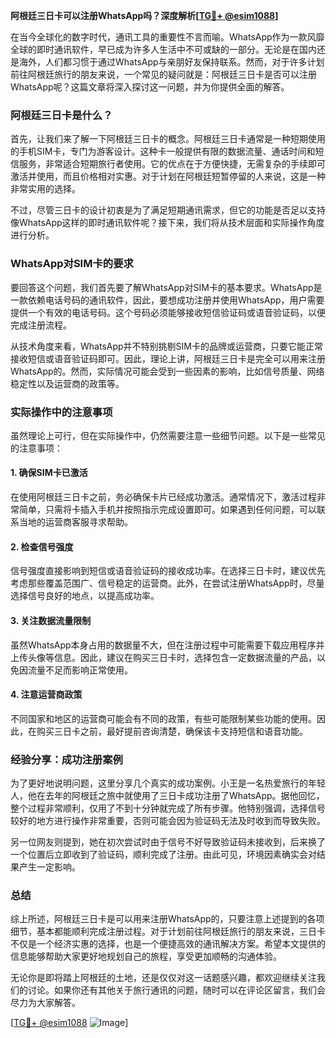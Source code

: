 **阿根廷三日卡可以注册WhatsApp吗？深度解析[[TG💪+ @esim1088](https://t.me/s/esim1088)]**

在当今全球化的数字时代，通讯工具的重要性不言而喻。WhatsApp作为一款风靡全球的即时通讯软件，早已成为许多人生活中不可或缺的一部分。无论是在国内还是海外，人们都习惯于通过WhatsApp与亲朋好友保持联系。然而，对于许多计划前往阿根廷旅行的朋友来说，一个常见的疑问就是：阿根廷三日卡是否可以注册WhatsApp呢？这篇文章将深入探讨这一问题，并为你提供全面的解答。

### 阿根廷三日卡是什么？

首先，让我们来了解一下阿根廷三日卡的概念。阿根廷三日卡通常是一种短期使用的手机SIM卡，专门为游客设计。这种卡一般提供有限的数据流量、通话时间和短信服务，非常适合短期旅行者使用。它的优点在于方便快捷，无需复杂的手续即可激活并使用，而且价格相对实惠。对于计划在阿根廷短暂停留的人来说，这是一种非常实用的选择。

不过，尽管三日卡的设计初衷是为了满足短期通讯需求，但它的功能是否足以支持像WhatsApp这样的即时通讯软件呢？接下来，我们将从技术层面和实际操作角度进行分析。

### WhatsApp对SIM卡的要求

要回答这个问题，我们首先要了解WhatsApp对SIM卡的基本要求。WhatsApp是一款依赖电话号码的通讯软件，因此，要想成功注册并使用WhatsApp，用户需要提供一个有效的电话号码。这个号码必须能够接收短信验证码或语音验证码，以便完成注册流程。

从技术角度来看，WhatsApp并不特别挑剔SIM卡的品牌或运营商，只要它能正常接收短信或语音验证码即可。因此，理论上讲，阿根廷三日卡是完全可以用来注册WhatsApp的。然而，实际情况可能会受到一些因素的影响，比如信号质量、网络稳定性以及运营商的政策等。

### 实际操作中的注意事项

虽然理论上可行，但在实际操作中，仍然需要注意一些细节问题。以下是一些常见的注意事项：

#### 1. 确保SIM卡已激活
在使用阿根廷三日卡之前，务必确保卡片已经成功激活。通常情况下，激活过程非常简单，只需将卡插入手机并按照指示完成设置即可。如果遇到任何问题，可以联系当地的运营商客服寻求帮助。

#### 2. 检查信号强度
信号强度直接影响到短信或语音验证码的接收成功率。在选择三日卡时，建议优先考虑那些覆盖范围广、信号稳定的运营商。此外，在尝试注册WhatsApp时，尽量选择信号良好的地点，以提高成功率。

#### 3. 关注数据流量限制
虽然WhatsApp本身占用的数据量不大，但在注册过程中可能需要下载应用程序并上传头像等信息。因此，建议在购买三日卡时，选择包含一定数据流量的产品，以免因流量不足而影响正常使用。

#### 4. 注意运营商政策
不同国家和地区的运营商可能会有不同的政策，有些可能限制某些功能的使用。因此，在购买三日卡之前，最好提前咨询清楚，确保该卡支持短信和语音功能。

### 经验分享：成功注册案例

为了更好地说明问题，这里分享几个真实的成功案例。小王是一名热爱旅行的年轻人，他在去年的阿根廷之旅中就使用了三日卡成功注册了WhatsApp。据他回忆，整个过程非常顺利，仅用了不到十分钟就完成了所有步骤。他特别强调，选择信号较好的地方进行操作非常重要，否则可能会因为验证码无法及时收到而导致失败。

另一位网友则提到，她在初次尝试时由于信号不好导致验证码未接收到，后来换了一个位置后立即收到了验证码，顺利完成了注册。由此可见，环境因素确实会对结果产生一定影响。

### 总结

综上所述，阿根廷三日卡是可以用来注册WhatsApp的，只要注意上述提到的各项细节，基本都能顺利完成注册过程。对于计划前往阿根廷旅行的朋友来说，三日卡不仅是一个经济实惠的选择，也是一个便捷高效的通讯解决方案。希望本文提供的信息能够帮助大家更好地规划自己的旅程，享受更加顺畅的沟通体验。

无论你是即将踏上阿根廷的土地，还是仅仅对这一话题感兴趣，都欢迎继续关注我们的讨论。如果你还有其他关于旅行通讯的问题，随时可以在评论区留言，我们会尽力为大家解答。

[[TG💪+ @esim1088](https://t.me/s/esim1088) ![Image](https://i.postimg.cc/4NQfJmqS/Snipaste-2025-05-13-00-14-12.png)]